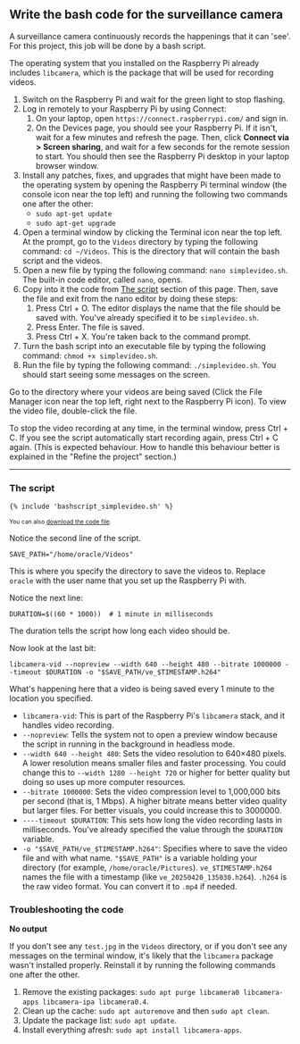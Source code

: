 ## Write the bash code for the surveillance camera

A surveillance camera continuously records the happenings that it can 'see'. For this project, this job will be done by a bash script.

The operating system that you installed on the Raspberry Pi already includes `libcamera`, which is the package that will be used for recording videos.

1.  Switch on the Raspberry Pi and wait for the green light to stop flashing.
1.  Log in remotely to your Raspberry Pi by using Connect:
    1.  On your laptop, open `https://connect.raspberrypi.com/` and sign in.
	1.  On the Devices page, you should see your Raspberry Pi. If it isn't, wait for a few minutes and refresh the page.  Then, click **Connect via > Screen sharing**, and wait for a few seconds for the remote session to start. You should then see the Raspberry Pi desktop in your laptop browser window.
1.  Install any patches, fixes, and upgrades that might have been made to the operating system by opening the Raspberry Pi terminal window (the console icon near the top left) and running the following two commands one after the other:
    -  `sudo apt-get update`
	-  `sudo apt-get upgrade`
1.  Open a terminal window by clicking the Terminal icon near the top left. At the prompt, go to the `Videos` directory by typing the following command: `cd ~/Videos`. This is the directory that will contain the bash script and the videos.
1.  Open a new file by typing the following command: `nano simplevideo.sh`. The built-in code editor, called `nano`, opens. 
1.  Copy into it the code from [The script](#the-script) section of this page. Then, save the file and exit from the nano editor by doing these steps:
    1.  Press Ctrl + O. The editor displays the name that the file should be saved with. You've already specified it to be `simplevideo.sh`.
	1.  Press Enter. The file is saved.
	1.  Press Ctrl + X. You're taken back to the command prompt.
1.  Turn the bash script into an executable file by typing the following command: `chmod +x simplevideo.sh`.
1.  Run the file by typing the following command: `./simplevideo.sh`. You should start seeing some messages on the screen.

Go to the directory where your videos are being saved (Click the File Manager icon near the top left, right next to the Raspberry Pi icon). To view the video file, double-click the file.

To stop the video recording at any time, in the terminal window, press Ctrl + C. If you see the script automatically start recording again, press Ctrl + C again. (This is expected behaviour. How to handle this behaviour better is explained in the "Refine the project" section.)

<hr/>

### The script

```
{% include 'bashscript_simplevideo.sh' %}
```
<span style="font-size:75%;">You can also [download the code file](https://raw.githubusercontent.com/AninditaBasu/pi-projects/refs/heads/main/_includes/bashscript_simplevideo.sh).</span>

Notice the second line of the script.

```
SAVE_PATH="/home/oracle/Videos"
```

This is where you specify the directory to save the videos to. Replace `oracle` with the user name that you set up the Raspberry Pi with.

Notice the next line:

```
DURATION=$((60 * 1000))  # 1 minute in milliseconds
```

The duration tells the script how long each video should be.

Now look at the last bit:

```
libcamera-vid --nopreview --width 640 --height 480 --bitrate 1000000 --timeout $DURATION -o "$SAVE_PATH/ve_$TIMESTAMP.h264"
```

What's happening here that a video is being saved every 1 minute to the location you specified.

-  `libcamera-vid`: This is part of the Raspberry Pi's `libcamera` stack, and it handles video recording.
-  `--nopreview`: Tells the system not to open a preview window because the script in running in the background in headless mode.
-  `--width 640 --height 480`: Sets the video resolution to 640×480 pixels. A lower resolution means smaller files and faster processing. You could change this to `--width 1280 --height 720` or higher for better quality but doing so uses up more computer resources.
-  `--bitrate 1000000`: Sets the video compression level to 1,000,000 bits per second (that is, 1 Mbps). A higher bitrate means better video quality but larger files. For better visuals, you could increase this to 3000000.
-  `----timeout $DURATION`: This sets how long the video recording lasts in milliseconds. You've already specified the value through the `$DURATION` variable.
-  `-o "$SAVE_PATH/ve_$TIMESTAMP.h264"`: Specifies where to save the video file and with what name. `"$SAVE_PATH"` is a variable holding your directory (for example, `/home/oracle/Pictures`). `ve_$TIMESTAMP.h264` names the file with a timestamp (like `ve_20250420_135030.h264`). `.h264` is the raw video format. You can convert it to `.mp4` if needed.

### Troubleshooting the code

**No output**

If you don't see any `test.jpg` in the `Videos` directory, or if you don't see any messages on the terminal window, it's likely that the `libcamera` package wasn't installed properly. Reinstall it by running the following commands one after the other.

1.  Remove the existing packages: `sudo apt purge libcamera0 libcamera-apps libcamera-ipa libcamera0.4`.
2.  Clean up the cache: `sudo apt autoremove` and then `sudo apt clean`.
3.  Update the package list: `sudo apt update`.
4.  Install everything afresh: `sudo apt install libcamera-apps`.
